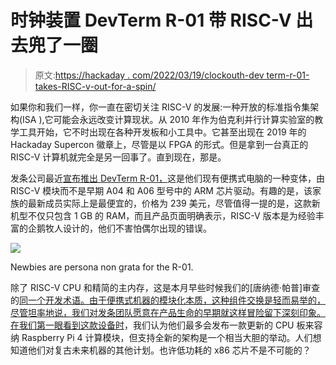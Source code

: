# 时钟装置 DevTerm R-01 带 RISC-V 出去兜了一圈

> 原文:[https://hackaday . com/2022/03/19/clockouth-dev term-r-01-takes-RISC-v-out-for-a-spin/](https://hackaday.com/2022/03/19/clockwork-devterm-r-01-takes-risc-v-out-for-a-spin/)

如果你和我们一样，你一直在密切关注 RISC-V 的发展:一种开放的标准指令集架构(ISA ),它可能会永远改变计算现状。从 2010 年作为伯克利并行计算实验室的教学工具开始，它不时出现在各种开发板和小工具中。它甚至出现在 2019 年的 Hackaday Supercon 徽章上，尽管是以 FPGA 的形式。但是拿到一台真正的 RISC-V 计算机就完全是另一回事了。直到现在，那是。

发条公司最近[宣布推出 DevTerm R-01，](https://www.clockworkpi.com/product-page/devterm-kit-r01)这是他们现有便携式电脑的一种变体，由 RISC-V 模块而不是早期 A04 和 A06 型号中的 ARM 芯片驱动。有趣的是，该家族的最新成员实际上是最便宜的，价格为 239 美元，尽管值得一提的是，这款新机型不仅只包含 1 GB 的 RAM，而且产品页面明确表示，RISC-V 版本是为经验丰富的企鹅牧人设计的，他们不害怕偶尔出现的错误。

[![](../Images/4b2cf106454cb746de0facfa0835c2d8.png)](https://hackaday.com/wp-content/uploads/2022/03/devtermr01_detail.png)

Newbies are persona non grata for the R-01.

除了 RISC-V CPU 和精简的主内存，这是本月早些时候我们的[唐纳德·帕普]审查的[同一个开发术语。由于便携式机器的模块化本质，这种组件交换是轻而易举的，尽管坦率地说，我们对发条团队愿意在产品生命的早期就这样冒险留下深刻印象。](https://hackaday.com/2022/03/02/review-devterm-linux-handheld-has-retro-future-vibe/)[在我们第一眼看到这款设备时](https://hackaday.com/2020/12/08/devterm-beats-cyberdeck-builders-to-the-punch/)，我们认为他们最多会发布一款更新的 CPU 板来容纳 Raspberry Pi 4 计算模块，但支持全新的架构是一个相当大胆的举动。人们想知道他们对复古未来机器的其他计划。也许低功耗的 x86 芯片不是不可能的？